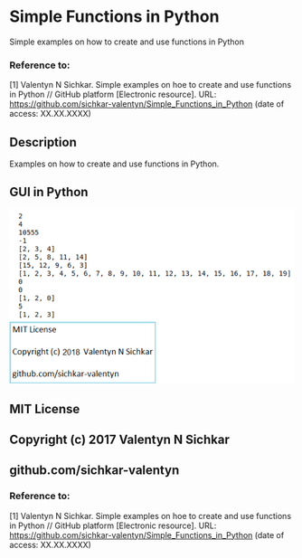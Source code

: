 # Simple Functions in Python
Simple examples on how to create and use functions in Python

### Reference to:
[1] Valentyn N Sichkar. Simple examples on hoe to create and use functions in Python // GitHub platform [Electronic resource]. URL: https://github.com/sichkar-valentyn/Simple_Functions_in_Python (date of access: XX.XX.XXXX)

## Description
Examples on how to create and use functions in Python.

## GUI in Python
![Result](images/Simple_Functions_in_Python.png)

## MIT License
## Copyright (c) 2017 Valentyn N Sichkar
## github.com/sichkar-valentyn
### Reference to:
[1] Valentyn N Sichkar. Simple examples on hoe to create and use functions in Python // GitHub platform [Electronic resource]. URL: https://github.com/sichkar-valentyn/Simple_Functions_in_Python (date of access: XX.XX.XXXX)
